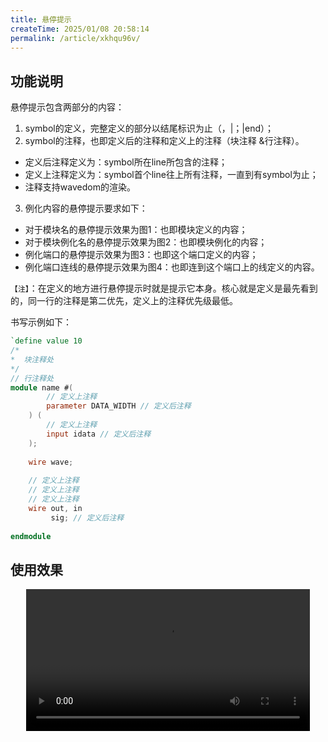```yaml
---
title: 悬停提示
createTime: 2025/01/08 20:58:14
permalink: /article/xkhqu96v/
---
```


## 功能说明

悬停提示包含两部分的内容：
1. symbol的定义，完整定义的部分以结尾标识为止（，|；|end）；
2. symbol的注释，也即定义后的注释和定义上的注释（块注释 &行注释）。
  - 定义后注释定义为：symbol所在line所包含的注释；
  - 定义上注释定义为：symbol首个line往上所有注释，一直到有symbol为止；
  - 注释支持wavedom的渲染。
3. 例化内容的悬停提示要求如下：
  - 对于模块名的悬停提示效果为图1：也即模块定义的内容；
  - 对于模块例化名的悬停提示效果为图2：也即模块例化的内容；
  - 例化端口的悬停提示效果为图3：也即这个端口定义的内容；
  - 例化端口连线的悬停提示效果为图4：也即连到这个端口上的线定义的内容。

`【注】`：在定义的地方进行悬停提示时就是提示它本身。核心就是定义是最先看到的，同一行的注释是第二优先，定义上的注释优先级最低。

书写示例如下：
```verilog
`define value 10
/*
*  块注释处
*/
// 行注释处
module name #( 
        // 定义上注释
        parameter DATA_WIDTH // 定义后注释
    ) (
        // 定义上注释
        input idata // 定义后注释
    );  
    
    wire wave;
    
    // 定义上注释
    // 定义上注释
    // 定义上注释
    wire out, in
         sig; // 定义后注释
    
endmodule
```

## 使用效果

<!-- TODO: hover-tips -->
<center>
<video width="90%" controls>  
  <source src="/videos/hover-tips.mp4" type="video/mp4">  
  您的浏览器不支持视频标签。  
</video>
</center>